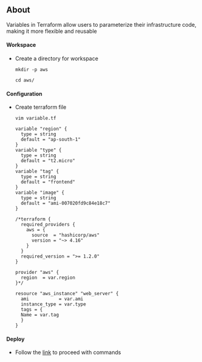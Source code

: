 ## About
Variables in Terraform allow users to parameterize their infrastructure code, making it more flexible and reusable

#### Workspace
- Create a directory for workspace
  ```
  mkdir -p aws
  ```
  ```
  cd aws/
  ```
#### Configuration
- Create terraform file
  ```
  vim variable.tf
  ```
  ```
  variable "region" {
    type = string
    default = "ap-south-1"
  }
  variable "type" {
    type = string
    default = "t2.micro"
  }
  variable "tag" {
    type = string
    default = "frontend"
  }
  variable "image" {
    type = string
    default = "ami-007020fd9c84e18c7"
  }
  ```
  ```
  /*terraform {
    required_providers {
      aws = {
        source  = "hashicorp/aws"
        version = "~> 4.16"
      }
    }
    required_version = ">= 1.2.0"
  }

  provider "aws" {
    region  = var.region
  }*/

  resource "aws_instance" "web_server" {
    ami           = var.ami
    instance_type = var.type
    tags = {
    Name = var.tag
    }
  }
  ```
#### Deploy
- Follow the [link](../README.md) to proceed with commands
